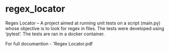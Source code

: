 # regex_locator
Regex Locator – A project aimed at running unit tests on a script (main.py) whose objective is to look for regex in files.
The tests were developed using ‘pytest’.
The tests are ran in a docker container.


For full documantion - 'Regex Locator.pdf
